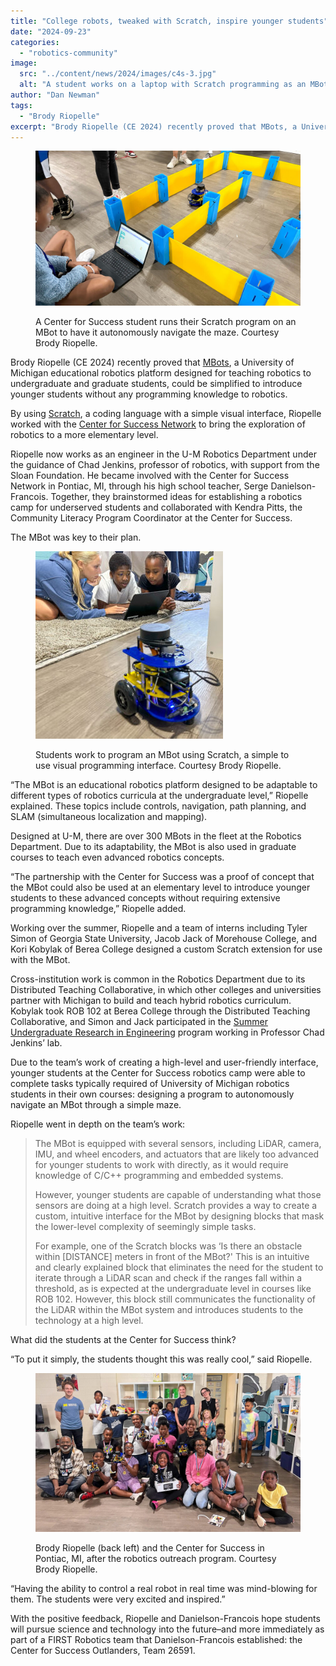 ```yaml
---
title: "College robots, tweaked with Scratch, inspire younger students"
date: "2024-09-23"
categories: 
  - "robotics-community"
image: 
  src: "../content/news/2024/images/c4s-3.jpg"
  alt: "A student works on a laptop with Scratch programming as an MBot robot sets off into a maze made of plastic barriers."
author: "Dan Newman"
tags:
  - "Brody Riopelle"
excerpt: "Brody Riopelle (CE 2024) recently proved that MBots, a University of Michigan educational robotics platform designed for teaching robotics to undergraduate and graduate students, could be simplified to introduce younger students without any programming knowledge to robotics."
---
```


<figure>

![A student works on a laptop with Scratch programming as an MBot robot sets off into a maze made of plastic barriers.](images/c4s-1-1024x598.jpg)

<figcaption>

A Center for Success student runs their Scratch program on an MBot to have it autonomously navigate the maze. Courtesy Brody Riopelle.

</figcaption>

</figure>

Brody Riopelle (CE 2024) recently proved that [MBots](http://mbot.robotics.umich.edu/), a University of Michigan educational robotics platform designed for teaching robotics to undergraduate and graduate students, could be simplified to introduce younger students without any programming knowledge to robotics.

By using [Scratch](https://scratch.mit.edu/), a coding language with a simple visual interface, Riopelle worked with the [Center for Success Network](https://www.center4success.org/locations) to bring the exploration of robotics to a more elementary level.

Riopelle now works as an engineer in the U-M Robotics Department under the guidance of Chad Jenkins, professor of robotics, with support from the Sloan Foundation. He became involved with the Center for Success Network in Pontiac, MI, through his high school teacher, Serge Danielson-Francois. Together, they brainstormed ideas for establishing a robotics camp for underserved students and collaborated with Kendra Pitts, the Community Literacy Program Coordinator at the Center for Success.

<!--more-->

The MBot was key to their plan.

<figure>

![An MBot, a two-wheeled robot, stands ready for instruction while three students work together to program it in the background.](images/c4s-3-300x300.jpg)

<figcaption>

Students work to program an MBot using Scratch, a simple to use visual programming interface. Courtesy Brody Riopelle.

</figcaption>

</figure>

“The MBot is an educational robotics platform designed to be adaptable to different types of robotics curricula at the undergraduate level,” Riopelle explained. These topics include controls, navigation, path planning, and SLAM (simultaneous localization and mapping).

Designed at U-M, there are over 300 MBots in the fleet at the Robotics Department. Due to its adaptability, the MBot is also used in graduate courses to teach even advanced robotics concepts. 

“The partnership with the Center for Success was a proof of concept that the MBot could also be used at an elementary level to introduce younger students to these advanced concepts without requiring extensive programming knowledge,” Riopelle added.

Working over the summer, Riopelle and a team of interns including Tyler Simon of Georgia State University, Jacob Jack of Morehouse College, and Kori Kobylak of Berea College designed a custom Scratch extension for use with the MBot.

Cross-institution work is common in the Robotics Department due to its Distributed Teaching Collaborative, in which other colleges and universities partner with Michigan to build and teach hybrid robotics curriculum. Kobylak took ROB 102 at Berea College through the Distributed Teaching Collaborative, and Simon and Jack participated in the [Summer Undergraduate Research in Engineering](https://sure.engin.umich.edu/) program working in Professor Chad Jenkins’ lab. 

Due to the team’s work of creating a high-level and user-friendly interface, younger students at the Center for Success robotics camp were able to complete tasks typically required of University of Michigan robotics students in their own courses: designing a program to autonomously navigate an MBot through a simple maze.

Riopelle went in depth on the team’s work:

> The MBot is equipped with several sensors, including LiDAR, camera, IMU, and wheel encoders, and actuators that are likely too advanced for younger students to work with directly, as it would require knowledge of C/C++ programming and embedded systems. 
> 
> However, younger students are capable of understanding what those sensors are doing at a high level. Scratch provides a way to create a custom, intuitive interface for the MBot by designing blocks that mask the lower-level complexity of seemingly simple tasks. 
> 
> For example, one of the Scratch blocks was ‘Is there an obstacle within \[DISTANCE\] meters in front of the MBot?' This is an intuitive and clearly explained block that eliminates the need for the student to iterate through a LiDAR scan and check if the ranges fall within a threshold, as is expected at the undergraduate level in courses like ROB 102. However, this block still communicates the functionality of the LiDAR within the MBot system and introduces students to the technology at a high level.

What did the students at the Center for Success think?

“To put it simply, the students thought this was really cool,” said Riopelle. 

<figure>

![A group of students and instructors pose in a group holding MBot robots up while a few wear golden medallions of completion in a classroom.](images/c4s-2-1024x614.jpg)

<figcaption>

Brody Riopelle (back left) and the Center for Success in Pontiac, MI, after the robotics outreach program. Courtesy Brody Riopelle.

</figcaption>

</figure>

“Having the ability to control a real robot in real time was mind-blowing for them. The students were very excited and inspired.”

With the positive feedback, Riopelle and Danielson-Francois hope students will pursue science and technology into the future–and more immediately as part of a FIRST Robotics team that Danielson-Francois established: the Center for Success Outlanders, Team 26591.
